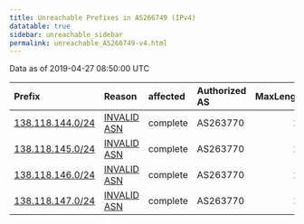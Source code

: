 ```yaml
---
title: Unreachable Prefixes in AS266749 (IPv4)
datatable: true
sidebar: unreachable_sidebar
permalink: unreachable_AS266749-v4.html
---
```


Data as of 2019-04-27 08:50:00 UTC


<div class="datatable-begin"></div>

| Prefix                                                     | Reason                                                                                                   | affected   | Authorized AS   |   MaxLength | Anchor                                         |   unreachable /24s |
|:-----------------------------------------------------------|:---------------------------------------------------------------------------------------------------------|:-----------|:----------------|------------:|:-----------------------------------------------|-------------------:|
| [138.118.144.0/24](https://stat.ripe.net/138.118.144.0/24) | [INVALID ASN](https://rpki-validator.ripe.net/announcement-preview?asn=AS266749&prefix=138.118.144.0/24) | complete   | AS263770        |          24 | [LACNIC](unreachable_LACNIC_RPKI_Root-v4.html) |                  1 |
| [138.118.145.0/24](https://stat.ripe.net/138.118.145.0/24) | [INVALID ASN](https://rpki-validator.ripe.net/announcement-preview?asn=AS266749&prefix=138.118.145.0/24) | complete   | AS263770        |          24 | [LACNIC](unreachable_LACNIC_RPKI_Root-v4.html) |                  1 |
| [138.118.146.0/24](https://stat.ripe.net/138.118.146.0/24) | [INVALID ASN](https://rpki-validator.ripe.net/announcement-preview?asn=AS266749&prefix=138.118.146.0/24) | complete   | AS263770        |          24 | [LACNIC](unreachable_LACNIC_RPKI_Root-v4.html) |                  1 |
| [138.118.147.0/24](https://stat.ripe.net/138.118.147.0/24) | [INVALID ASN](https://rpki-validator.ripe.net/announcement-preview?asn=AS266749&prefix=138.118.147.0/24) | complete   | AS263770        |          24 | [LACNIC](unreachable_LACNIC_RPKI_Root-v4.html) |                  1 |

<div class="datatable-end"></div>